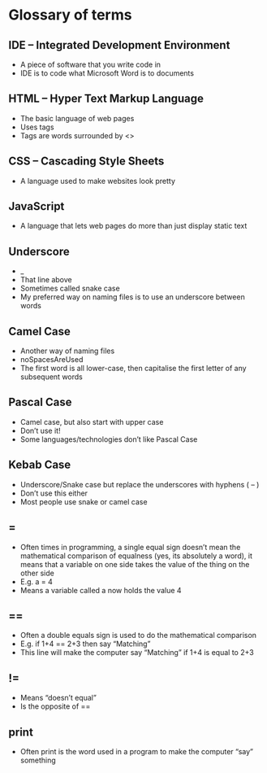 # Glossary of terms

## IDE – Integrated Development Environment 
- A piece of software that you write code in
- IDE is to code what Microsoft Word is to documents

## HTML – Hyper Text Markup Language
- The basic language of web pages
- Uses tags
- Tags are words surrounded by <>

## CSS – Cascading Style Sheets
- A language used to make websites look pretty

## JavaScript
- A language that lets web pages do more than just display static text

## Underscore
- _
- That line above
- Sometimes called snake case
- My preferred way on naming files is to use an underscore between words

## Camel Case
- Another way of naming files
- noSpacesAreUsed
- The first word is all lower-case, then capitalise the first letter of any subsequent words

## Pascal Case
- Camel case, but also start with upper case
- Don’t use it!
- Some languages/technologies don’t like Pascal Case

## Kebab Case
- Underscore/Snake case but replace the underscores with hyphens ( – )
- Don’t use this either
- Most people use snake or camel case

## =
- Often times in programming, a single equal sign doesn’t mean the mathematical comparison of equalness (yes, its absolutely a word), it means that a variable on one side takes the value of the thing on the other side
- E.g. a = 4
- Means a variable called a now holds the value 4 

## == 
- Often a double equals sign is used to do the mathematical comparison
- E.g. if 1+4 == 2+3 then say “Matching”
- This line will make the computer say “Matching” if 1+4 is equal to 2+3

## !=
- Means “doesn’t equal”
- Is the opposite of == 

## print
- Often print is the word used in a program to make the computer “say” something 
